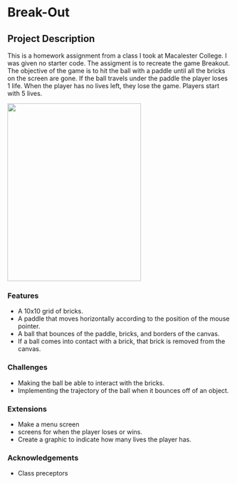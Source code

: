 # Break-Out

## Project Description
This is a homework assignment from a class I took at Macalester College. I was given no starter code. The assigment is to recreate the game Breakout. The objective of the game is to hit the ball with a paddle until all the bricks on the screen are gone. If the ball travels under the paddle the player loses 1 life. When the player has no lives left, they lose the game. Players start with 5 lives.  

<img src ="https://user-images.githubusercontent.com/57144771/167278014-c2733663-06ef-43bc-a1af-e60d4606d615.gif" width ="300" height= "400">

### Features
- A 10x10 grid of bricks.
- A paddle that moves horizontally according to the position of the mouse pointer.
- A ball that bounces of the paddle, bricks, and borders of the canvas.
- If a ball comes into contact with a brick, that brick is removed from the canvas.

### Challenges
- Making the ball be able to interact with the bricks.
- Implementing the trajectory of the ball when it bounces off of an object.

### Extensions
- Make a menu screen
- screens for when the player loses or wins.
- Create a graphic to indicate how many lives the player has.

### Acknowledgements
- Class preceptors
